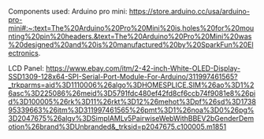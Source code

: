 Components used:
Arduino pro mini:
https://store.arduino.cc/usa/arduino-pro-mini#:~:text=The%20Arduino%20Pro%20Mini%20is,holes%20for%20mounting%20pin%20headers.&text=The%20Arduino%20Pro%20Mini%20was%20designed%20and%20is%20manufactured%20by%20SparkFun%20Electronics.


LCD Panel:
https://www.ebay.com/itm/2-42-inch-White-OLED-Display-SSD1309-128x64-SPI-Serial-Port-Module-For-Arduino/311997461565?_trkparms=aid%3D1110006%26algo%3DHOMESPLICE.SIM%26ao%3D1%26asc%3D225086%26meid%3D5791fdc480ef42fd8cf6ccb74f9081e8%26pid%3D100005%26rk%3D11%26rkt%3D12%26mehot%3Dpf%26sd%3D173895339663%26itm%3D311997461565%26pmt%3D1%26noa%3D0%26pg%3D2047675%26algv%3DSimplAMLv5PairwiseWebWithBBEV2bGenderDemotion%26brand%3DUnbranded&_trksid=p2047675.c100005.m1851

